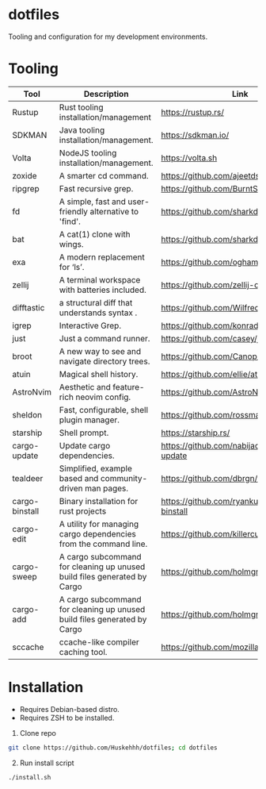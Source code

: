 # dotfiles

Tooling and configuration for my development environments.

# Tooling

| Tool           | Description                                                              | Link                                           |
| -------------- | ------------------------------------------------------------------------ | ---------------------------------------------- |
| Rustup         | Rust tooling installation/management                                     | https://rustup.rs/                             |
| SDKMAN         | Java tooling installation/management.                                    | https://sdkman.io/                             |
| Volta          | NodeJS tooling installation/management.                                  | https://volta.sh                               |
| zoxide         | A smarter cd command.                                                    | https://github.com/ajeetdsouza/zoxide          |
| ripgrep        | Fast recursive grep.                                                     | https://github.com/BurntSushi/ripgrep          |
| fd             | A simple, fast and user-friendly alternative to 'find'.                  | https://github.com/sharkdp/fd                  |
| bat            | A cat(1) clone with wings.                                               | https://github.com/sharkdp/bat                 |
| exa            | A modern replacement for ‘ls’.                                           | https://github.com/ogham/exa                   |
| zellij         | A terminal workspace with batteries included.                            | https://github.com/zellij-org/zellij           |
| difftastic     | a structural diff that understands syntax .                              | https://github.com/Wilfred/difftastic          |
| igrep          | Interactive Grep.                                                        | https://github.com/konradsz/igrep              |
| just           | Just a command runner.                                                   | https://github.com/casey/just                  |
| broot          | A new way to see and navigate directory trees.                           | https://github.com/Canop/broot                 |
| atuin          | Magical shell history.                                                   | https://github.com/ellie/atuin                 |
| AstroNvim      | Aesthetic and feature-rich neovim config.                                | https://github.com/AstroNvim/AstroNvim         |
| sheldon        | Fast, configurable, shell plugin manager.                                | https://github.com/rossmacarthur/sheldon       |
| starship       | Shell prompt.                                                            | https://starship.rs/                           |
| cargo-update   | Update cargo dependencies.                                               | https://github.com/nabijaczleweli/cargo-update |
| tealdeer       | Simplified, example based and community-driven man pages.                | https://github.com/dbrgn/tealdeer              |
| cargo-binstall | Binary installation for rust projects                                    | https://github.com/ryankurte/cargo-binstall    |
| cargo-edit     | A utility for managing cargo dependencies from the command line.         | https://github.com/killercup/cargo-edit        |
| cargo-sweep    | A cargo subcommand for cleaning up unused build files generated by Cargo | https://github.com/holmgr/cargo-sweep          |
| cargo-add      | A cargo subcommand for cleaning up unused build files generated by Cargo | https://github.com/holmgr/cargo-sweep          |
| sccache        | ccache-like compiler caching tool.                                       | https://github.com/mozilla/sccache             |

# Installation

- Requires Debian-based distro.
- Requires ZSH to be installed.

1. Clone repo

```bash
git clone https://github.com/Huskehhh/dotfiles; cd dotfiles
```

2. Run install script

```bash
./install.sh
```
